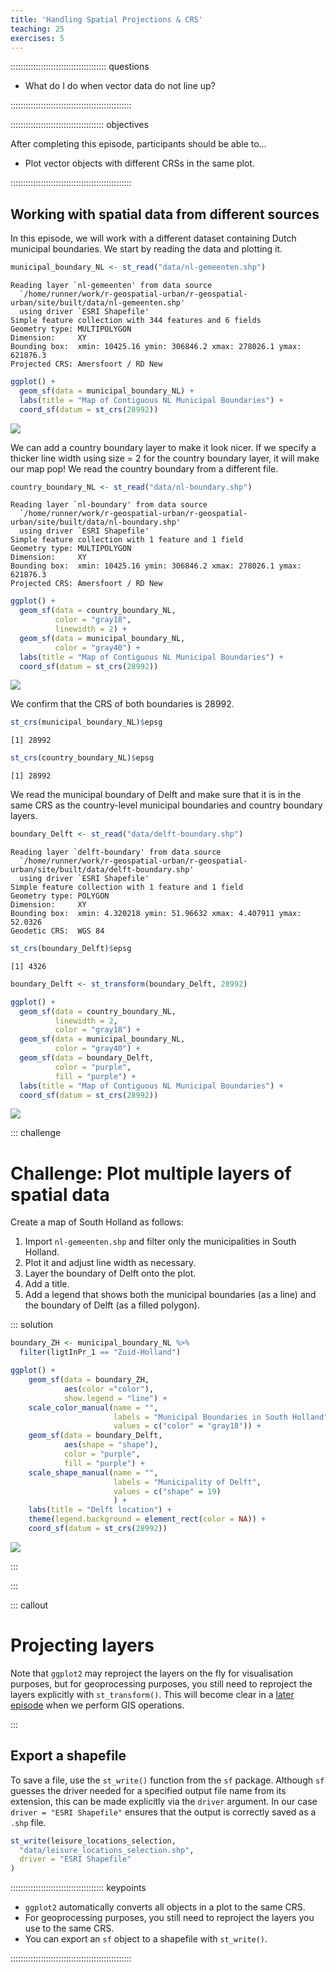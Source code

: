 ```yaml
---
title: 'Handling Spatial Projections & CRS'
teaching: 25
exercises: 5
---
```




:::::::::::::::::::::::::::::::::::::: questions 

- What do I do when vector data do not line up?

::::::::::::::::::::::::::::::::::::::::::::::::

::::::::::::::::::::::::::::::::::::: objectives


After completing this episode, participants should be able to…

- Plot vector objects with different CRSs in the same plot.

::::::::::::::::::::::::::::::::::::::::::::::::

## Working with spatial data from different sources

In this episode, we will work with a different dataset containing Dutch municipal 
boundaries. We start by reading the data and plotting it.


``` r
municipal_boundary_NL <- st_read("data/nl-gemeenten.shp")
```

``` output
Reading layer `nl-gemeenten' from data source 
  `/home/runner/work/r-geospatial-urban/r-geospatial-urban/site/built/data/nl-gemeenten.shp' 
  using driver `ESRI Shapefile'
Simple feature collection with 344 features and 6 fields
Geometry type: MULTIPOLYGON
Dimension:     XY
Bounding box:  xmin: 10425.16 ymin: 306846.2 xmax: 278026.1 ymax: 621876.3
Projected CRS: Amersfoort / RD New
```


``` r
ggplot() +
  geom_sf(data = municipal_boundary_NL) +
  labs(title = "Map of Contiguous NL Municipal Boundaries") +
  coord_sf(datum = st_crs(28992))
```

<img src="fig/12-handling-spatial-projection-and-crs-rendered-plot-minicipal-boundary-1.png" style="display: block; margin: auto;" />

We can add a country boundary layer to make it look nicer. If we specify a thicker line width using size = 2 for the country boundary layer, it will make our map pop! We read the country boundary from a different file.


``` r
country_boundary_NL <- st_read("data/nl-boundary.shp")
```

``` output
Reading layer `nl-boundary' from data source 
  `/home/runner/work/r-geospatial-urban/r-geospatial-urban/site/built/data/nl-boundary.shp' 
  using driver `ESRI Shapefile'
Simple feature collection with 1 feature and 1 field
Geometry type: MULTIPOLYGON
Dimension:     XY
Bounding box:  xmin: 10425.16 ymin: 306846.2 xmax: 278026.1 ymax: 621876.3
Projected CRS: Amersfoort / RD New
```


``` r
ggplot() +
  geom_sf(data = country_boundary_NL, 
          color = "gray18", 
          linewidth = 2) +
  geom_sf(data = municipal_boundary_NL, 
          color = "gray40") +
  labs(title = "Map of Contiguous NL Municipal Boundaries") +
  coord_sf(datum = st_crs(28992))
```

<img src="fig/12-handling-spatial-projection-and-crs-rendered-plot-boundaries-1.png" style="display: block; margin: auto;" />

We confirm that the CRS of both boundaries is 28992.


``` r
st_crs(municipal_boundary_NL)$epsg
```

``` output
[1] 28992
```


``` r
st_crs(country_boundary_NL)$epsg
```

``` output
[1] 28992
```

We read the municipal boundary of Delft and make sure that it is in the same CRS
as the country-level municipal boundaries and country boundary layers.


``` r
boundary_Delft <- st_read("data/delft-boundary.shp")
```

``` output
Reading layer `delft-boundary' from data source 
  `/home/runner/work/r-geospatial-urban/r-geospatial-urban/site/built/data/delft-boundary.shp' 
  using driver `ESRI Shapefile'
Simple feature collection with 1 feature and 1 field
Geometry type: POLYGON
Dimension:     XY
Bounding box:  xmin: 4.320218 ymin: 51.96632 xmax: 4.407911 ymax: 52.0326
Geodetic CRS:  WGS 84
```

``` r
st_crs(boundary_Delft)$epsg
```

``` output
[1] 4326
```

``` r
boundary_Delft <- st_transform(boundary_Delft, 28992)
```


``` r
ggplot() +
  geom_sf(data = country_boundary_NL, 
          linewidth = 2, 
          color = "gray18") +
  geom_sf(data = municipal_boundary_NL, 
          color = "gray40") +
  geom_sf(data = boundary_Delft, 
          color = "purple", 
          fill = "purple") +
  labs(title = "Map of Contiguous NL Municipal Boundaries") +
  coord_sf(datum = st_crs(28992))
```

<img src="fig/12-handling-spatial-projection-and-crs-rendered-plot-boundaries2-1.png" style="display: block; margin: auto;" />

::: challenge

# Challenge: Plot multiple layers of spatial data
<!-- 5 minutes -->

Create a map of South Holland as follows:

1. Import `nl-gemeenten.shp` and filter only the municipalities in South Holland.
2. Plot it and adjust line width as necessary.
3. Layer the boundary of Delft onto the plot.
4. Add a title.
5. Add a legend that shows both the municipal boundaries (as a line) and the boundary of Delft (as a filled polygon).

::: solution


``` r
boundary_ZH <- municipal_boundary_NL %>% 
  filter(ligtInPr_1 == "Zuid-Holland")
```


``` r
ggplot() +
    geom_sf(data = boundary_ZH, 
            aes(color ="color"), 
            show.legend = "line") +
    scale_color_manual(name = "", 
                       labels = "Municipal Boundaries in South Holland", 
                       values = c("color" = "gray18")) +
    geom_sf(data = boundary_Delft, 
            aes(shape = "shape"), 
            color = "purple", 
            fill = "purple") +
    scale_shape_manual(name = "", 
                       labels = "Municipality of Delft", 
                       values = c("shape" = 19)
                       ) +
    labs(title = "Delft location") +
    theme(legend.background = element_rect(color = NA)) +
    coord_sf(datum = st_crs(28992))
```

<img src="fig/12-handling-spatial-projection-and-crs-rendered-plot-boundary-zh-1.png" style="display: block; margin: auto;" />

:::

:::

::: callout

# Projecting layers

Note that `ggplot2` may reproject the layers on the fly for visualisation purposes, but for geoprocessing purposes, you still need to reproject the layers explicitly with `st_transform()`. This will become clear in a [later episode](../episodes/19-basic-gis-with-r-sf.Rmd) when we perform GIS operations.

:::

## Export a shapefile

To save a file, use the `st_write()` function from the `sf` package. Although `sf` guesses the driver needed for a specified output file name from its extension, this can be made explicitly via the `driver` argument. In our case `driver = "ESRI Shapefile"` ensures that the output is correctly saved as a `.shp` file.


``` r
st_write(leisure_locations_selection,
  "data/leisure_locations_selection.shp",
  driver = "ESRI Shapefile"
)
```

::::::::::::::::::::::::::::::::::::: keypoints 

- `ggplot2` automatically converts all objects in a plot to the same CRS.
- For geoprocessing purposes, you still need to reproject the layers you use to the same CRS.
- You can export an `sf` object to a shapefile with `st_write()`.

::::::::::::::::::::::::::::::::::::::::::::::::

